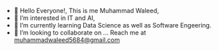 - 👋 Hello Everyone!, This is me Muhammad Waleed,
- 👀 I’m interested in IT and AI,
- 🌱 I’m currently learning Data Science as well as Software Engeering.
- 💞️ I’m looking to collaborate on ...
Reach me at muhammadwaleed5684@gmail.com

<!---
DS-by-MW/DS-by-MW is a ✨ special ✨ repository because its `README.md` (this file) appears on your GitHub profile.
You can click the Preview link to take a look at your changes.
--->
